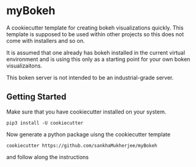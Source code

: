 # myBokeh

A cookiecutter template for creating bokeh visualizations
quickly. This template is supposed to be used within other
projects so this does not come with installers and so on.

It is assumed that one already has bokeh installed in the
current virtual environment and is using this only as a
starting point for your own boken visualizaitons.

This boken server is not intended to be an industrial-grade
server.

## Getting Started

Make sure that you have cookiecutter installed on your system.

```
pip3 install -U cookiecutter
```

Now generate a python package uisng the cookiecutter template

```
cookiecutter https://github.com/sankhaMukherjee/myBokeh
```

and follow along the instructions